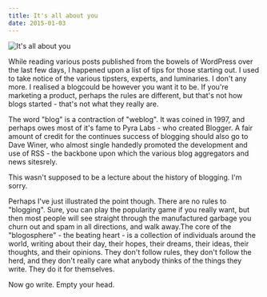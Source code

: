 ```yaml
---
title: It's all about you
date: 2015-01-03
---
```


![It's all about you](https://source.unsplash.com/Pll7AP6NFpY/1600x900)

While reading various posts published from the bowels of WordPress over the last few days, I happened upon a list of tips for those starting out. I used to take notice of the various tipsters, experts, and luminaries. I don't any more. I realised a blogcould be however you want it to be. If you're marketing a product, perhaps the rules are different, but that's not how blogs started - that's not what they really are.

The word "blog" is a contraction of "weblog". It was coined in 1997, and perhaps owes most of it's fame to Pyra Labs - who created Blogger. A fair amount of credit for the continues success of blogging should also go to Dave Winer, who almost single handedly promoted the development and use of RSS - the backbone upon which the various blog aggregators and news sitesrely.

This wasn't supposed to be a lecture about the history of blogging. I'm sorry.

Perhaps I've just illustrated the point though. There are no rules to "blogging". Sure, you can play the popularity game if you really want, but then most people will see straight through the manufactured garbage you churn out and spam in all directions, and walk away.The core of the "blogosphere" - the beating heart - is a collection of individuals around the world, writing about their day, their hopes, their dreams, their ideas, their thoughts, and their opinions. They don't follow rules, they don't follow the herd, and they don't really care what anybody thinks of the things they write. They do it for themselves.

Now go write. Empty your head.